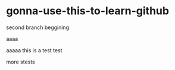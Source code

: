 # gonna-use-this-to-learn-github

second branch beggining

aaaa

aaaaa
this is a test
test

more stests
